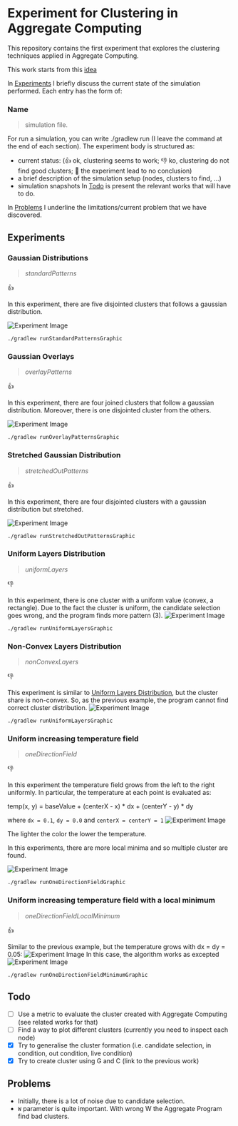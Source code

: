 # Experiment for Clustering in Aggregate Computing

This repository contains the first experiment that explores the clustering techniques
applied in Aggregate Computing.

This work starts from this [idea](https://github.com/metaphori/paper-2021-swarm-intelligence-si/blob/master/_Brainstorming/algorithm1.txt)

In [Experiments](#experiments) I briefly discuss the current state of the simulation performed.
Each entry has the form of: 
### Name 
> simulation file. 

For run a simulation, you can write ./gradlew run<SimulationFile> 
(I leave the command at the end of each section).
The experiment body is structured as:
- current status: (:+1: ok, clustering seems to work; :-1: ko, clustering do not find good clusters; :open_hands: the experiment lead to no conclusion)
- a brief description of the simulation setup (nodes, clusters to find, ...)
- simulation snapshots
In [Todo](#todo) is present the relevant works that will have to do.

In [Problems](#problems) I underline the limitations/current problem that we have discovered.
## Experiments

### Gaussian Distributions
> *standardPatterns*

:+1:

In this experiment, there are five disjointed clusters that follows a gaussian distribution.

![Experiment Image](./readme/img/gaussian.png)
```
./gradlew runStandardPatternsGraphic 
```


### Gaussian Overlays
> *overlayPatterns*

:+1:

In this experiment, there are four joined clusters that follow a gaussian distribution.
Moreover, there is one disjointed cluster from the others.


![Experiment Image](./readme/img/overlay.png)
```
./gradlew runOverlayPatternsGraphic 
```

### Stretched Gaussian Distribution 
> *stretchedOutPatterns*

:+1:

In this experiment, there are four disjointed clusters with a gaussian distribution but stretched.


![Experiment Image](./readme/img/gaussian-stretched.png)
```
./gradlew runStretchedOutPatternsGraphic 
```

### Uniform Layers Distribution
> *uniformLayers*

:-1:

In this experiment, there is one cluster with a uniform value (convex, a rectangle).
Due to the fact the cluster is uniform, the candidate selection goes wrong, and the program finds more pattern (3).
![Experiment Image](./readme/img/uniforms.png)
```
./gradlew runUniformLayersGraphic 
```

### Non-Convex Layers Distribution 
> *nonConvexLayers*

:-1:

This experiment is similar to [Uniform Layers Distribution](#uniform-layers-distribution), but the cluster share is non-convex.
So, as the previous example, the program cannot find correct cluster distribution.
![Experiment Image](./readme/img/non-convex.png)
```
./gradlew runUniformLayersGraphic 
```
 
### Uniform increasing temperature field
> *oneDirectionField*

:-1:

In this experiment the temperature field grows from the left to the right uniformly.
In particular, the temperature at each point is evaluated as:

temp(x, y) = baseValue + (centerX - x) * dx + (centerY - y) * dy

where `dx = 0.1`, `dy = 0.0` and `centerX = centerY = 1`
![Experiment Image](./readme/img/temperature.gif)

The lighter the color the lower the temperature.

In this experiments, there are more local minima and so multiple cluster are found.

![Experiment Image](readme/img/one-direction-cluster.gif)
```
./gradlew runOneDirectionFieldGraphic 
```

### Uniform increasing temperature field with a local minimum
> *oneDirectionFieldLocalMinimum*

:+1:

Similar to the previous example, but the temperature grows with dx = dy = 0.05:
![Experiment Image](./readme/img/temperature-local-minimum.gif)
In this case, the algorithm works as excepted
![Experiment Image](readme/img/one-direction-cluster-local-minimum.gif)
```
./gradlew runOneDirectionFieldMinimumGraphic 
```

## Todo
- [ ] Use a metric to evaluate the cluster created with Aggregate Computing (see related works for that)
- [ ] Find a way to plot different clusters (currently you need to inspect each node)
- [x] Try to generalise the cluster formation (i.e. candidate selection, in condition, out condition, live condition)
- [x] Try to create cluster using G and C (link to the previous work)

## Problems
- Initially, there is a lot of noise due to candidate selection.
- `W` parameter is quite important. With wrong W the Aggregate Program find bad clusters.
